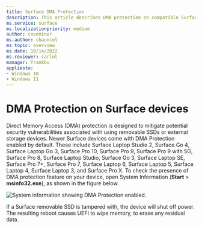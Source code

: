 ```yaml
---
title: Surface DMA Protection
description: This article describes DMA protection on compatible Surface devices
ms.service: surface
ms.localizationpriority: medium
author: coveminer
ms.author: chauncel
ms.topic: overview
ms.date: 10/14/2022                        
ms.reviewer: carlol
manager: frankbu
appliesto:
- Windows 10
- Windows 11
---
```

# DMA Protection on Surface devices

Direct Memory Access (DMA) protection is designed to mitigate potential security vulnerabilities associated with using removable SSDs or external storage devices. Newer Surface devices come with DMA Protection enabled by default. These include Surface Laptop Studio 2, Surface Go 4, Surface Laptop Go 3, Surface Pro 10, Surface Pro 9, Surface Pro 9 with 5G, Surface Pro 8, Surface Laptop Studio, Surface Go 3, Surface Laptop SE, Surface Pro 7+, Surface Pro 7, Surface Laptop 6, Surface Laptop 5, Surface Laptop 4, Surface Laptop 3, and Surface Pro X. To check the presence of DMA protection feature on your device, open System Information (**Start** > **msinfo32.exe**), as shown in the figure below.

![System information showing DMA Protection enabled.](images/systeminfodma.png)

If a Surface removable SSD is tampered with, the device will shut off power. The resulting reboot causes UEFI to wipe memory, to erase any residual data.
